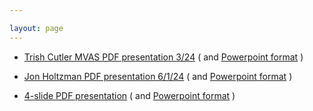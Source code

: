 ```yaml
---

layout: page
---
```

- [Trish Cutler MVAS PDF presentation 3/24](presentations/DarkSkyPresentationToMVAS.pdf)  ( and [Powerpoint format](presentations/DarkSkyPresentationToMVAS.pptx) )

- [Jon Holtzman PDF presentation 6/1/24](presentations/DarkSky.pdf)  ( and [Powerpoint format](presentations/DarkSky.pptx) )

- [4-slide PDF presentation](presentations/NMDarkSkyShort.pdf)  ( and [Powerpoint format](presentations/NMDarkSkyShort.pptx) )

